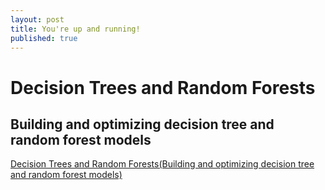 ```yaml
---
layout: post
title: You're up and running!
published: true
---
```



# Decision Trees and Random Forests
## Building and optimizing decision tree and random forest models

[Decision Trees and Random Forests(Building and optimizing decision tree and random forest models)](https://www.machinelearningnuggets.com/decision-trees-and-random-forests "Decision Trees and Random Forests(Building and optimizing decision tree and random forest models)")

